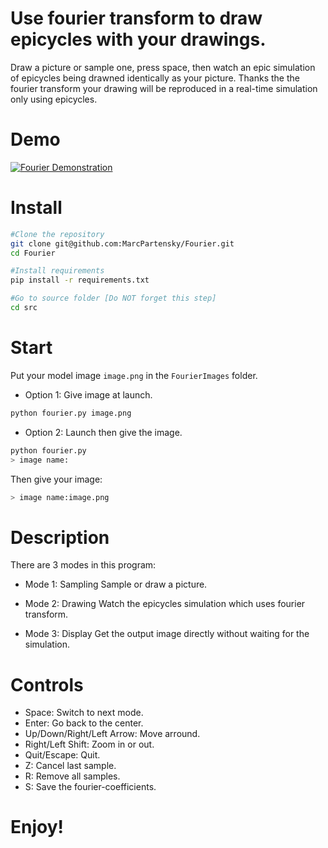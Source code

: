 # Use fourier transform to draw epicycles with your drawings.

Draw a picture or sample one, press space, then watch an epic simulation of epicycles being drawned identically as your picture. Thanks the the fourier transform your drawing will be reproduced in a real-time simulation only using epicycles.

# Demo

[![Fourier Demonstration](https://j.gifs.com/nxqzAE.gif)](https://www.youtube.com/watch?v=86bYtJCwQ_o)

# Install

```bash
#Clone the repository
git clone git@github.com:MarcPartensky/Fourier.git
cd Fourier

#Install requirements
pip install -r requirements.txt

#Go to source folder [Do NOT forget this step]
cd src
```

# Start

Put your model image `image.png` in the `FourierImages` folder.

* Option 1: Give image at launch.

```bash
python fourier.py image.png
```

* Option 2: Launch then give the image.

```bash
python fourier.py
> image name:
```

Then give your image:

```bash
> image name:image.png
```

# Description

There are 3 modes in this program:

* Mode 1: Sampling
Sample or draw a picture.

* Mode 2: Drawing
Watch the epicycles simulation which uses fourier transform.

* Mode 3: Display
Get the output image directly without waiting for the simulation.

# Controls

* Space: Switch to next mode.
* Enter: Go back to the center.
* Up/Down/Right/Left Arrow: Move arround.
* Right/Left Shift: Zoom in or out.
* Quit/Escape: Quit.
* Z: Cancel last sample.
* R: Remove all samples.
* S: Save the fourier-coefficients.

# Enjoy!